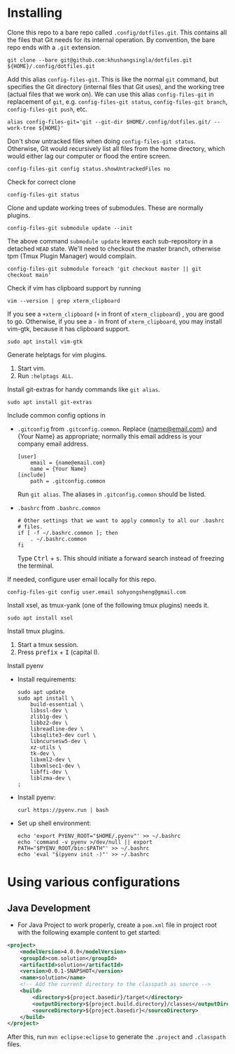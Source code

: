 Installing
==========

Clone this repo to a bare repo called `.config/dotfiles.git`. This contains all
the files that Git needs for its internal operation. By convention, the
bare repo ends with a `.git` extension.

    git clone --bare git@github.com:khushangsingla/dotfiles.git ${HOME}/.config/dotfiles.git

Add this alias `config-files-git`. This is like the normal `git` command, but
specifies the Git directory (internal files that Git uses), and the
working tree (actual files that we work on). We can use this alias `config-files-git`
in replacement of `git`, e.g. `config-files-git status`, `config-files-git branch`, `config-files-git push`,
etc.

    alias config-files-git='git --git-dir $HOME/.config/dotfiles.git/ --work-tree ${HOME}'

Don't show untracked files when doing `config-files-git status`. Otherwise, Git would
recursively list all files from the home directory, which would either
lag our computer or  flood the entire screen.

    config-files-git config status.showUntrackedFiles no

Check for correct clone

    config-files-git status

Clone and update working trees of submodules. These are normally
plugins.

    config-files-git submodule update --init

The above command `submodule update` leaves each sub-repository in a
detached `HEAD` state. We'll need to checkout the master branch,
otherwise tpm (Tmux Plugin Manager) would complain.

    config-files-git submodule foreach 'git checkout master || git checkout main'

Check if vim has clipboard support by running

    vim --version | grep xterm_clipboard

If you see a `+xterm_clipboard` (`+` in front of `xterm_clipboard`) ,
you are good to go. Otherwise, if you see a `-` in front of
`xterm_clipboard`, you may install vim-gtk, because it has clipboard
support.

    sudo apt install vim-gtk

Generate helptags for vim plugins.

1. Start vim.
2. Run `:helptags ALL`.

Install git-extras for handy commands like `git alias`.

    sudo apt install git-extras 

Include common config options in

- `.gitconfig` from `.gitconfig.common`. Replace {name@email.com} and
  {Your Name} as appropriate; normally this email address is your
  company email address.

      [user]
          email = {name@email.com}
          name = {Your Name}
      [include]
          path = .gitconfig.common

  Run `git alias`. The aliases in `.gitconfig.common` should be listed.

- `.bashrc` from `.bashrc.common`

      # Other settings that we want to apply commonly to all our .bashrc
      # files.
      if [ -f ~/.bashrc.common ]; then
          . ~/.bashrc.common
      fi

  Type <kbd>Ctrl</kbd> + <kbd>s</kbd>. This should initiate a forward
  search instead of freezing the terminal.

If needed, configure user email locally for this repo.

    config-files-git config user.email sohyongsheng@gmail.com

Install xsel, as tmux-yank (one of the following tmux plugins) needs
it.

    sudo apt install xsel

Install tmux plugins.

1. Start a tmux session.
2. Press <kbd>prefix</kbd> + <kbd>I</kbd> (capital I).

Install pyenv

- Install requirements:

      sudo apt update
      sudo apt install \
          build-essential \
          libssl-dev \
          zlib1g-dev \
          libbz2-dev \
          libreadline-dev \
          libsqlite3-dev curl \
          libncursesw5-dev \
          xz-utils \
          tk-dev \
          libxml2-dev \
          libxmlsec1-dev \
          libffi-dev \
          liblzma-dev \
      ;

- Install pyenv:

      curl https://pyenv.run | bash

- Set up shell environment:

      echo 'export PYENV_ROOT="$HOME/.pyenv"' >> ~/.bashrc
      echo 'command -v pyenv >/dev/null || export PATH="$PYENV_ROOT/bin:$PATH"' >> ~/.bashrc
      echo 'eval "$(pyenv init -)"' >> ~/.bashrc

# Using various configurations

## Java Development

- For Java Project to work properly, create a `pom.xml` file in project root
with the following example content to get started:

```xml
<project>
	<modelVersion>4.0.0</modelVersion>
	<groupId>com.solution</groupId>
	<artifactId>solution</artifactId>
	<version>0.0.1-SNAPSHOT</version>
	<name>solution</name>
	<!-- Add the current directory to the classpath as source -->
	<build>
		<directory>${project.basedir}/target</directory>
		<outputDirectory>${project.build.directory}/classes</outputDirectory>
		<sourceDirectory>${project.basedir}</sourceDirectory>
	</build>
</project>
```

After this, run `mvn eclipse:eclipse` to generate the `.project` and
`.classpath` files.
